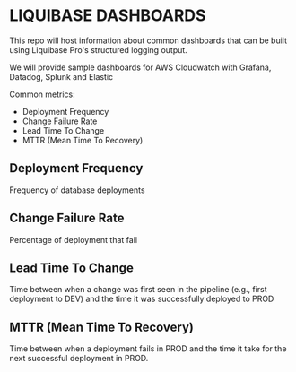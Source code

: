 # LIQUIBASE DASHBOARDS 

This repo will host information about common dashboards that can be built using Liquibase Pro's structured logging output. 

We will provide sample dashboards for AWS Cloudwatch with Grafana, Datadog, Splunk and Elastic

Common metrics:

* Deployment Frequency
* Change Failure Rate
* Lead Time To Change
* MTTR (Mean Time To Recovery)

## Deployment Frequency

Frequency of database deployments 
## Change Failure Rate

Percentage of deployment that fail

## Lead Time To Change

Time between when a change was first seen in the pipeline (e.g., first deployment to DEV) and the time it was successfully deployed to PROD
## MTTR (Mean Time To Recovery)

Time between when a deployment fails in PROD and the time it take for the next successful deployment in PROD.


